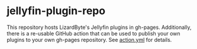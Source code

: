 # jellyfin-plugin-repo

This repository hosts LizardByte's Jellyfin plugins in gh-pages. Additionally, there is a re-usable GitHub action
that can be used to publish your own plugins to your own gh-pages repository. See [action.yml](action.yml) for details.
